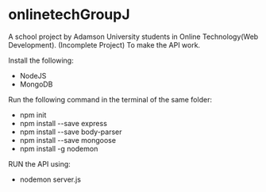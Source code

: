 # onlinetechGroupJ
A school project by Adamson University students in Online Technology(Web Development).
(Incomplete Project)
To make the API work.

Install the following:
- NodeJS
- MongoDB

Run the following command in the terminal of the same folder:
- npm init
- npm install --save express
- npm install --save body-parser
- npm install --save mongoose
- npm install -g nodemon

RUN the API using:
- nodemon server.js
